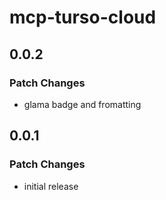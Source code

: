 # mcp-turso-cloud

## 0.0.2

### Patch Changes

- glama badge and fromatting

## 0.0.1

### Patch Changes

- initial release
